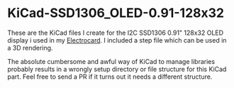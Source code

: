 # KiCad-SSD1306_OLED-0.91-128x32

These are the KiCad files I create for the I2C SSD1306 0.91" 128x32 OLED display i used in my [Electrocard](http://michaelteeuw.nl/tagged/electrocard). I included a step file which can be used in a 3D rendering.

The absolute cumbersome and awful way of KiCad to manage libraries probably results in a wrongly setup directory or file structure for this KiCad part. Feel free to send a PR if it turns out it needs a different structure.